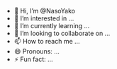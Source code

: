 - 👋 Hi, I’m @NasoYako
- 👀 I’m interested in ...
- 🌱 I’m currently learning ...
- 💞️ I’m looking to collaborate on ...
- 📫 How to reach me ...
- 😄 Pronouns: ...
- ⚡ Fun fact: ...

<!---
NasoYako/NasoYako is a ✨ special ✨ repository because its `README.md` (this file) appears on your GitHub profile.
You can click the Preview link to take a look at your changes.
--->
